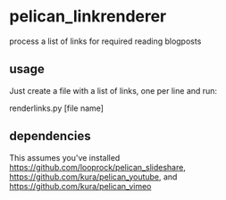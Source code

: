# pelican_linkrenderer
process a list of links for required reading blogposts

## usage

Just create a file with a list of links, one per line and run:

renderlinks.py [file name]

## dependencies
This assumes you've installed https://github.com/looprock/pelican_slideshare, https://github.com/kura/pelican_youtube, and https://github.com/kura/pelican_vimeo

